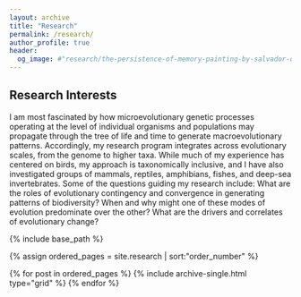 ```yaml
---
layout: archive
title: "Research"
permalink: /research/
author_profile: true
header:
  og_image: #"research/the-persistence-of-memory-painting-by-salvador-dali-uhd-4k-wallpaper.jpg"
---
```


## Research Interests

I am most fascinated by how microevolutionary genetic processes operating at the level of individual organisms and populations may propagate through the tree of life and time to generate macroevolutionary patterns. Accordingly, my research program integrates across evolutionary scales, from the genome to higher taxa. While much of my experience has centered on birds, my approach is taxonomically inclusive, and I have also investigated groups of mammals, reptiles, amphibians, fishes, and deep-sea invertebrates. Some of the questions guiding my research include: What are the roles of evolutionary contingency and convergence in generating patterns of biodiversity? When and why might one of these modes of evolution predominate over the other? What are the drivers and correlates of evolutionary change?


<nbsp>

{% include base_path %}

{% assign ordered_pages = site.research | sort:"order_number" %}

{% for post in ordered_pages %}
  {% include archive-single.html type="grid" %}
{% endfor %}
